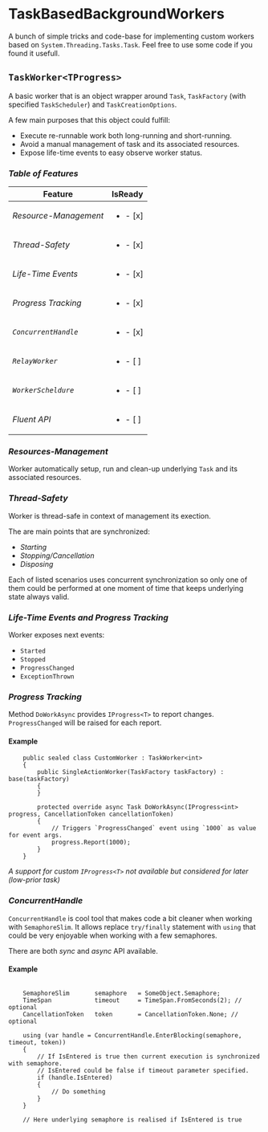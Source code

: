 # TaskBasedBackgroundWorkers

A bunch of simple tricks and code-base for implementing custom workers based on `System.Threading.Tasks.Task`. 
Feel free to use some code if you found it usefull.

## `TaskWorker<TProgress>`

A basic worker that is an object wrapper around `Task`, `TaskFactory` (with specified `TaskScheduler`) and `TaskCreationOptions`.

A few main purposes that this object could fulfill:

- Execute re-runnable work both long-running and short-running.
- Avoid a manual management of task and its associated resources.
- Expose life-time events to easy observe worker status.

### _Table of Features_

| Feature               | IsReady                         |
|-----------------------|---------------------------------|
| _Resource-Management_ | <ul><li>- [x] </li></ul>        |
| _Thread-Safety_       | <ul><li>- [x] </li></ul>        |
| _Life-Time Events_    | <ul><li>- [x] </li></ul>        |
| _Progress Tracking_   | <ul><li>- [x] </li></ul>        |
| _`ConcurrentHandle `_ | <ul><li>- [x] </li></ul>        |
| _`RelayWorker`_       | <ul><li>- [ ] </li></ul>        |
| _`WorkerScheldure`_   | <ul><li>- [ ] </li></ul>        |
| _Fluent API_          | <ul><li>- [ ] </li></ul>        |

### _Resources-Management_

Worker automatically setup, run and clean-up underlying `Task` and its associated resources.

### _Thread-Safety_

Worker is thread-safe in context of management its exection. 

The are main points that are synchronized:

- _Starting_
- _Stopping/Cancellation_
- _Disposing_

Each of listed scenarios uses concurrent synchronization so only one of them could be performed at one moment of time
that keeps underlying state always valid.

### _Life-Time Events and Progress Tracking_

Worker exposes next events:

- `Started`
- `Stopped`
- `ProgressChanged`
- `ExceptionThrown`

### _Progress Tracking_

Method `DoWorkAsync` provides `IProgress<T>` to report changes. `ProgressChanged` will be raised for each report.

#### Example

```
    public sealed class CustomWorker : TaskWorker<int>
    {
        public SingleActionWorker(TaskFactory taskFactory) : base(taskFactory)
        {
        }

        protected override async Task DoWorkAsync(IProgress<int> progress, CancellationToken cancellationToken)
        {
            // Triggers `ProgressChanged` event using `1000` as value for event args.
            progress.Report(1000); 
        }
    }
```

_A support for custom `IProgress<T>` not available but considered for later (low-prior task)_

### _ConcurrentHandle_

`ConcurrentHandle` is cool tool that makes code a bit cleaner when working with `SemaphoreSlim`.
It allows replace `try/finally` statement with `using` that could be very enjoyable when working with a few semaphores.

There are both _sync_ and _async_ API available.

#### Example

```
    
    SemaphoreSlim       semaphore   = SomeObject.Semaphore;
    TimeSpan            timeout     = TimeSpan.FromSeconds(2); // optional
    CancellationToken   token       = CancellationToken.None; // optional

    using (var handle = ConcurrentHandle.EnterBlocking(semaphore, timeout, token))
    {
        // If IsEntered is true then current execution is synchronized with semaphore.
        // IsEntered could be false if timeout parameter specified.
        if (handle.IsEntered) 
        {
            // Do something 
        }
    }

    // Here underlying semaphore is realised if IsEntered is true
```

